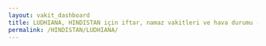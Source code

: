 ```yaml
---
layout: vakit_dashboard
title: LUDHIANA, HINDISTAN için iftar, namaz vakitleri ve hava durumu - ilçe/eyalet seç
permalink: /HINDISTAN/LUDHIANA/
---
```


<script type="text/javascript">
  var GLOBAL_COUNTRY = 'HINDISTAN';
  var GLOBAL_CITY = 'LUDHIANA';
  var GLOBAL_STATE = '';
  var lat = 72;
  var lon = 21;
</script>

